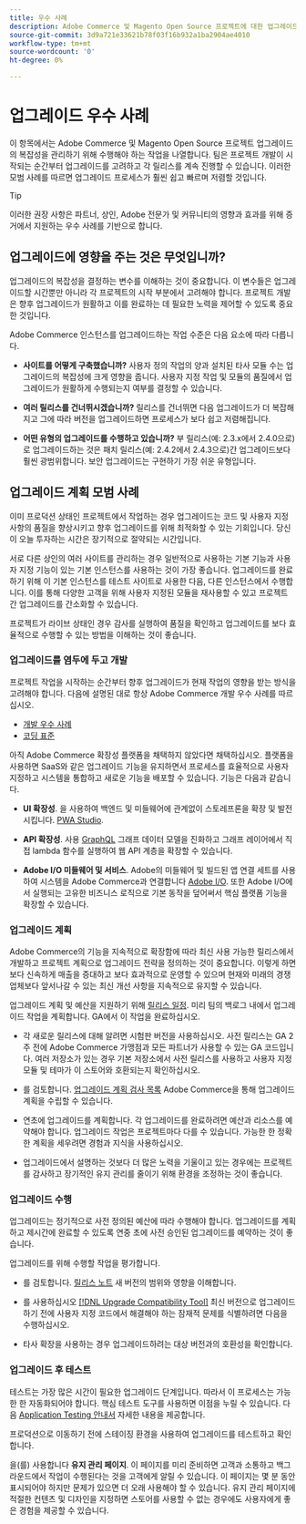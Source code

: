 ```yaml
---
title: 우수 사례
description: Adobe Commerce 및 Magento Open Source 프로젝트에 대한 업그레이드 프로세스를 관리하려면 Adobe 권장 우수 사례를 사용하십시오.
source-git-commit: 3d9a721e33621b78f03f16b932a1ba2904ae4010
workflow-type: tm+mt
source-wordcount: '0'
ht-degree: 0%

---
```



# 업그레이드 우수 사례

이 항목에서는 Adobe Commerce 및 Magento Open Source 프로젝트 업그레이드의 복잡성을 관리하기 위해 수행해야 하는 작업을 나열합니다. 팀은 프로젝트 개발이 시작되는 순간부터 업그레이드를 고려하고 각 릴리스를 계속 진행할 수 있습니다. 이러한 모범 사례를 따르면 업그레이드 프로세스가 훨씬 쉽고 빠르며 저렴할 것입니다.

>[!TIP]
>
>이러한 권장 사항은 파트너, 상인, Adobe 전문가 및 커뮤니티의 영향과 효과를 위해 증거에서 지원하는 우수 사례를 기반으로 합니다.

## 업그레이드에 영향을 주는 것은 무엇입니까?

업그레이드의 복잡성을 결정하는 변수를 이해하는 것이 중요합니다. 이 변수들은 업그레이드할 시간뿐만 아니라 각 프로젝트의 시작 부분에서 고려해야 합니다. 프로젝트 개발은 향후 업그레이드가 원활하고 이를 완료하는 데 필요한 노력을 제어할 수 있도록 중요한 것입니다.

Adobe Commerce 인스턴스를 업그레이드하는 작업 수준은 다음 요소에 따라 다릅니다.

- **사이트를 어떻게 구축했습니까?** 사용자 정의 작업의 양과 설치된 타사 모듈 수는 업그레이드의 복잡성에 크게 영향을 줍니다. 사용자 지정 작업 및 모듈의 품질에서 업그레이드가 원활하게 수행되는지 여부를 결정할 수 있습니다.

- **여러 릴리스를 건너뛰시겠습니까?** 릴리스를 건너뛰면 다음 업그레이드가 더 복잡해지고 그에 따라 버전을 업그레이드하면 프로세스가 보다 쉽고 저렴해집니다.

- **어떤 유형의 업그레이드를 수행하고 있습니까?** 부 릴리스(예: 2.3.x에서 2.4.0으로)로 업그레이드하는 것은 패치 릴리스(예: 2.4.2에서 2.4.3으로)간 업그레이드보다 훨씬 광범위합니다. 보안 업그레이드는 구현하기 가장 쉬운 유형입니다.

## 업그레이드 계획 모범 사례

이미 프로덕션 상태인 프로젝트에서 작업하는 경우 업그레이드는 코드 및 사용자 지정 사항의 품질을 향상시키고 향후 업그레이드를 위해 최적화할 수 있는 기회입니다. 당신이 오늘 투자하는 시간은 장기적으로 절약되는 시간입니다.

서로 다른 상인의 여러 사이트를 관리하는 경우 일반적으로 사용하는 기본 기능과 사용자 지정 기능이 있는 기본 인스턴스를 사용하는 것이 가장 좋습니다. 업그레이드를 완료하기 위해 이 기본 인스턴스를 테스트 사이트로 사용한 다음, 다른 인스턴스에서 수행합니다. 이를 통해 다양한 고객을 위해 사용자 지정된 모듈을 재사용할 수 있고 프로젝트 간 업그레이드를 간소화할 수 있습니다.

프로젝트가 라이브 상태인 경우 감사를 실행하여 품질을 확인하고 업그레이드를 보다 효율적으로 수행할 수 있는 방법을 이해하는 것이 좋습니다.

### 업그레이드를 염두에 두고 개발

프로젝트 작업을 시작하는 순간부터 향후 업그레이드가 현재 작업의 영향을 받는 방식을 고려해야 합니다. 다음에 설명된 대로 항상 Adobe Commerce 개발 우수 사례를 따르십시오.

- [개발 우수 사례](https://devdocs.magento.com/guides/v2.4/ext-best-practices/bk-ext-best-practices.html)
- [코딩 표준](https://devdocs.magento.com/guides/v2.4/coding-standards/bk-coding-standards.html)

아직 Adobe Commerce 확장성 플랫폼을 채택하지 않았다면 채택하십시오. 플랫폼을 사용하면 SaaS와 같은 업그레이드 기능을 유지하면서 프로세스를 효율적으로 사용자 지정하고 시스템을 통합하고 새로운 기능을 배포할 수 있습니다. 기능은 다음과 같습니다.

- **UI 확장성**. 을 사용하여 백엔드 및 미들웨어에 관계없이 스토레프론을 확장 및 발전시킵니다. [PWA Studio](https://developer.adobe.com/commerce/pwa-studio/).

- **API 확장성**. 사용 [GraphQL](https://devdocs.magento.com/guides/v2.4/graphql/index.html) 그래프 데이터 모델을 진화하고 그래프 레이어에서 직접 lambda 함수를 실행하여 웹 API 계층을 확장할 수 있습니다.

- **Adobe I/O 미들웨어 및 서비스**. Adobe의 미들웨어 및 빌드된 앱 연결 세트를 사용하여 시스템을 Adobe Commerce과 연결합니다 [Adobe I/O](https://www.adobe.io/). 또한 Adobe I/O에서 실행되는 고유한 비즈니스 로직으로 기본 동작을 덮어써서 핵심 플랫폼 기능을 확장할 수 있습니다.

### 업그레이드 계획

Adobe Commerce의 기능을 지속적으로 확장함에 따라 최신 사용 가능한 릴리스에서 개발하고 프로젝트 계획으로 업그레이드 전략을 정의하는 것이 중요합니다. 이렇게 하면 보다 신속하게 매출을 증대하고 보다 효과적으로 운영할 수 있으며 현재와 미래의 경쟁업체보다 앞서나갈 수 있는 최신 개선 사항을 지속적으로 유지할 수 있습니다.

업그레이드 계획 및 예산을 지원하기 위해 [릴리스 일정](https://devdocs.magento.com/release). 미리 팀의 백로그 내에서 업그레이드 작업을 계획합니다. GA에서 이 작업을 완료하십시오.

- 각 새로운 릴리스에 대해 알려면 시험판 버전을 사용하십시오. 사전 릴리스는 GA 2주 전에 Adobe Commerce 가맹점과 모든 파트너가 사용할 수 있는 GA 코드입니다. 여러 저장소가 있는 경우 기본 저장소에서 사전 릴리스를 사용하고 사용자 지정 모듈 및 테마가 이 스토어와 호환되는지 확인하십시오.

- 를 검토합니다. [업그레이드 계획 검사 목록](https://support.magento.com/hc/en-us/articles/360057968951) Adobe Commerce을 통해 업그레이드 계획을 수립할 수 있습니다.

- 연초에 업그레이드를 계획합니다. 각 업그레이드를 완료하려면 예산과 리소스를 예약해야 합니다. 업그레이드 작업은 프로젝트마다 다를 수 있습니다. 가능한 한 정확한 계획을 세우려면 경험과 지식을 사용하십시오.

- 업그레이드에서 설명하는 것보다 더 많은 노력을 기울이고 있는 경우에는 프로젝트를 감사하고 장기적인 유지 관리를 줄이기 위해 환경을 조정하는 것이 좋습니다.

### 업그레이드 수행

업그레이드는 정기적으로 사전 정의된 예산에 따라 수행해야 합니다. 업그레이드를 계획하고 제시간에 완료할 수 있도록 연중 초에 사전 승인된 업그레이드를 예약하는 것이 좋습니다.

업그레이드를 위해 수행할 작업을 평가합니다.

- 를 검토합니다. [릴리스 노트](https://devdocs.magento.com/guides/v2.4/release-notes/bk-release-notes.html) 새 버전의 범위와 영향을 이해합니다.

- 를 사용하십시오 [[!DNL Upgrade Compatibility Tool]](../upgrade-compatibility-tool/overview.md) 최신 버전으로 업그레이드하기 전에 사용자 지정 코드에서 해결해야 하는 잠재적 문제를 식별하려면 다음을 수행하십시오.

- 타사 확장을 사용하는 경우 업그레이드하려는 대상 버전과의 호환성을 확인합니다.

### 업그레이드 후 테스트

테스트는 가장 많은 시간이 필요한 업그레이드 단계입니다. 따라서 이 프로세스는 가능한 한 자동화되어야 합니다. 핵심 테스트 도구를 사용하면 이점을 누릴 수 있습니다. 다음 [Application Testing 안내서](https://devdocs.magento.com/guides/v2.4/test/testing.html) 자세한 내용을 제공합니다.

프로덕션으로 이동하기 전에 스테이징 환경을 사용하여 업그레이드를 테스트하고 확인합니다.

을(를) 사용합니다 **유지 관리 페이지**. 이 페이지를 미리 준비하면 고객과 소통하고 백그라운드에서 작업이 수행된다는 것을 고객에게 알릴 수 있습니다. 이 페이지는 몇 분 동안 표시되어야 하지만 문제가 있으면 더 오래 사용해야 할 수 있습니다. 유지 관리 페이지에 적절한 컨텐츠 및 디자인을 지정하면 스토어를 사용할 수 없는 경우에도 사용자에게 좋은 경험을 제공할 수 있습니다.
